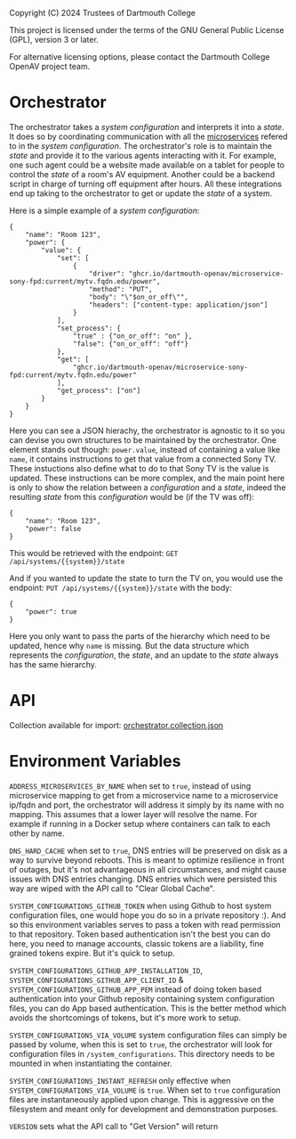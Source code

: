 Copyright (C) 2024 Trustees of Dartmouth College

This project is licensed under the terms of the GNU General Public License (GPL), version 3 or later.

For alternative licensing options, please contact the Dartmouth College OpenAV project team.


# Orchestrator

The orchestrator takes a *system configuration* and interprets it into a *state*. It does so by coordinating communication with all the [microservices](https://github.com/orgs/Dartmouth-OpenAV/repositories?q=microservice) refered to in the *system configuration*. The orchestrator's role is to maintain the *state* and provide it to the various agents interacting with it. For example, one such agent could be a website made available on a tablet for people to control the *state* of a room's AV equipment. Another could be a backend script in charge of turning off equipment after hours. All these integrations end up taking to the orchestrator to get or update the *state* of a system.

Here is a simple example of a *system configuration*:

```
{
    "name": "Room 123",
    "power": {
        "value": {
            "set": [
                {
                    "driver": "ghcr.io/dartmouth-openav/microservice-sony-fpd:current/mytv.fqdn.edu/power",
                    "method": "PUT",
                    "body": "\"$on_or_off\"",
                    "headers": ["content-type: application/json"]
                }
            ],
            "set_process": {
                "true" : {"on_or_off": "on" },
                "false": {"on_or_off": "off"}
            },
            "get": [
                "ghcr.io/dartmouth-openav/microservice-sony-fpd:current/mytv.fqdn.edu/power"
            ],
            "get_process": ["on"]
        }
    }
}
```

Here you can see a JSON hierachy, the orchestrator is agnostic to it so you can devise you own structures to be maintained by the orchestrator. One element stands out though: `power.value`, instead of containing a value like `name`, it contains instructions to get that value from a connected Sony TV. These instuctions also define what to do to that Sony TV is the value is updated. These instructions can be more complex, and the main point here is only to show the relation between a *configuration* and a *state*, indeed the resulting *state* from this *configuration* would be (if the TV was off):

```
{
    "name": "Room 123",
    "power": false
}
```

This would be retrieved with the endpoint: `GET /api/systems/{{system}}/state`

And if you wanted to update the state to turn the TV on, you would use the endpoint: `PUT /api/systems/{{system}}/state` with the body:


```
{
    "power": true
}
```

Here you only want to pass the parts of the hierarchy which need to be updated, hence why `name` is missing. But the data structure which represents the *configuration*, the *state*, and an update to the *state* always has the same hierarchy.


# API

Collection available for import: [orchestrator.collection.json](https://github.com/Dartmouth-OpenAV/orchestrator/blob/main/orchestrator.collection.json)


# Environment Variables

`ADDRESS_MICROSERVICES_BY_NAME` when set to `true`, instead of using microservice mapping to get from a microservice name to a microservice ip/fqdn and port, the orchestrator will address it simply by its name with no mapping. This assumes that a lower layer will resolve the name. For example if running in a Docker setup where containers can talk to each other by name.

`DNS_HARD_CACHE` when set to `true`, DNS entries will be preserved on disk as a way to survive beyond reboots. This is meant to optimize resilience in front of outages, but it's not advantageous in all circumstances, and might cause issues with DNS entries changing. DNS entries which were persisted this way are wiped with the API call to "Clear Global Cache".

`SYSTEM_CONFIGURATIONS_GITHUB_TOKEN` when using Github to host system configuration files, one would hope you do so in a private repository :). And so this environment variables serves to pass a token with read permission to that repository. Token based authentication isn't the best you can do here, you need to manage accounts, classic tokens are a liability, fine grained tokens expire. But it's quick to setup.

`SYSTEM_CONFIGURATIONS_GITHUB_APP_INSTALLATION_ID`, `SYSTEM_CONFIGURATIONS_GITHUB_APP_CLIENT_ID` & `SYSTEM_CONFIGURATIONS_GITHUB_APP_PEM` instead of doing token based authentication into your Github reposity containing system configuration files, you can do App based authentication. This is the better method which avoids the shortcomings of tokens, but it's more work to setup.

`SYSTEM_CONFIGURATIONS_VIA_VOLUME` system configuration files can simply be passed by volume, when this is set to `true`, the orchestrator will look for configuration files in `/system_configurations`. This directory needs to be mounted in when instantiating the container.

`SYSTEM_CONFIGURATIONS_INSTANT_REFRESH` only effective when `SYSTEM_CONFIGURATIONS_VIA_VOLUME` is `true`. When set to `true` configuration files are instantaneously applied upon change. This is aggressive on the filesystem and meant only for development and demonstration purposes.

`VERSION` sets what the API call to "Get Version" will return
